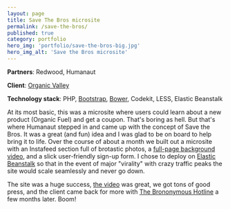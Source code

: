 ```yaml
---
layout: page
title: Save The Bros microsite
permalink: /save-the-bros/
published: true
category: portfolio
hero_img: 'portfolio/save-the-bros-big.jpg'
hero_img_alt: 'Save the Bros microsite'
---
```


**Partners**: Redwood, Humanaut

**Client**: [Organic Valley](http://www.organicvalley.coop/)

**Technology stack**: PHP, [Bootstrap](http://getbootstrap.com/), [Bower](http://bower.io/), Codekit, LESS, Elastic Beanstalk

At its most basic, this was a microsite where users could learn about a new product (Organic Fuel) and get a coupon. That's boring as hell. But that's where Humanaut stepped in and came up with the concept of Save the Bros. It was a great (and fun) idea and I was glad to be on board to help bring it to life. Over the course of about a month we built out a microsite with an Instafeed section full of brotastic photos, a [full-page background video](http://dfcb.github.io/BigVideo.js/), and a slick user-friendly sign-up form. I chose to deploy on [Elastic Beanstalk](https://aws.amazon.com/elasticbeanstalk/) so that in the event of major "virality" with crazy traffic peaks the site would scale seamlessly and never go down.

The site was a huge success, [the video](https://www.youtube.com/watch?v=ewBG_jmMI40_) was great, we got tons of good press, and the client came back for more with [The Brononymous Hotline](/brononymous/) a few months later. Boom!